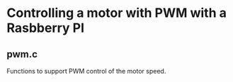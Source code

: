 # Controlling a motor with PWM with a Rasbberry PI

## pwm.c
Functions to support PWM control of the motor speed.